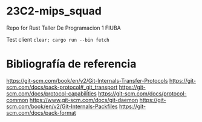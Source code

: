 # 23C2-mips_squad

Repo for Rust Taller De Programacion 1 FIUBA

Test client `clear; cargo run --bin fetch`

# Bibliografía de referencia

https://git-scm.com/book/en/v2/Git-Internals-Transfer-Protocols
https://git-scm.com/docs/pack-protocol#_git_transport
https://git-scm.com/docs/protocol-capabilities
https://git-scm.com/docs/protocol-common
https://www.git-scm.com/docs/git-daemon
https://git-scm.com/book/en/v2/Git-Internals-Packfiles
https://git-scm.com/docs/pack-format
